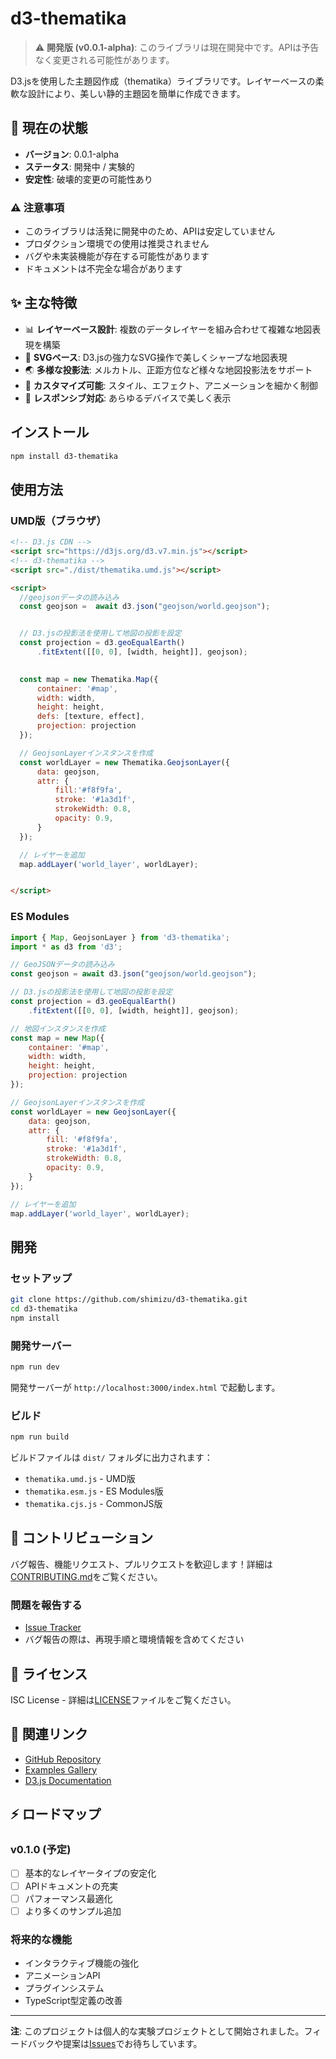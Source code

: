 # d3-thematika

> ⚠️ **開発版 (v0.0.1-alpha)**: このライブラリは現在開発中です。APIは予告なく変更される可能性があります。

D3.jsを使用した主題図作成（thematika）ライブラリです。レイヤーベースの柔軟な設計により、美しい静的主題図を簡単に作成できます。

## 🚧 現在の状態

- **バージョン**: 0.0.1-alpha
- **ステータス**: 開発中 / 実験的
- **安定性**: 破壊的変更の可能性あり

### ⚠️ 注意事項

- このライブラリは活発に開発中のため、APIは安定していません
- プロダクション環境での使用は推奨されません
- バグや未実装機能が存在する可能性があります
- ドキュメントは不完全な場合があります

## ✨ 主な特徴

- 📊 **レイヤーベース設計**: 複数のデータレイヤーを組み合わせて複雑な地図表現を構築
- 🎨 **SVGベース**: D3.jsの強力なSVG操作で美しくシャープな地図表現
- 🌏 **多様な投影法**: メルカトル、正距方位など様々な地図投影法をサポート
- 🔧 **カスタマイズ可能**: スタイル、エフェクト、アニメーションを細かく制御
- 📱 **レスポンシブ対応**: あらゆるデバイスで美しく表示

## インストール

```bash
npm install d3-thematika
```



## 使用方法

### UMD版（ブラウザ）

```html
<!-- D3.js CDN -->
<script src="https://d3js.org/d3.v7.min.js"></script>
<!-- d3-thematika -->
<script src="./dist/thematika.umd.js"></script>

<script>
  //geojsonデータの読み込み
  const geojson =  await d3.json("geojson/world.geojson");


  // D3.jsの投影法を使用して地図の投影を設定
  const projection = d3.geoEqualEarth()
      .fitExtent([[0, 0], [width, height]], geojson);

        
  const map = new Thematika.Map({
      container: '#map',
      width: width,
      height: height,
      defs: [texture, effect], 
      projection: projection
  });

  // GeojsonLayerインスタンスを作成
  const worldLayer = new Thematika.GeojsonLayer({
      data: geojson,                
      attr: { 
          fill:'#f8f9fa', 
          stroke: '#1a3d1f',
          strokeWidth: 0.8,
          opacity: 0.9,
      }
  });

  // レイヤーを追加
  map.addLayer('world_layer', worldLayer);


</script>
```

### ES Modules

```javascript
import { Map, GeojsonLayer } from 'd3-thematika';
import * as d3 from 'd3';

// GeoJSONデータの読み込み
const geojson = await d3.json("geojson/world.geojson");

// D3.jsの投影法を使用して地図の投影を設定
const projection = d3.geoEqualEarth()
    .fitExtent([[0, 0], [width, height]], geojson);

// 地図インスタンスを作成
const map = new Map({
    container: '#map',
    width: width,
    height: height,
    projection: projection
});

// GeojsonLayerインスタンスを作成
const worldLayer = new GeojsonLayer({
    data: geojson,
    attr: {
        fill: '#f8f9fa',
        stroke: '#1a3d1f',
        strokeWidth: 0.8,
        opacity: 0.9,
    }
});

// レイヤーを追加
map.addLayer('world_layer', worldLayer);
```

## 開発

### セットアップ

```bash
git clone https://github.com/shimizu/d3-thematika.git
cd d3-thematika
npm install
```

### 開発サーバー

```bash
npm run dev
```

開発サーバーが `http://localhost:3000/index.html` で起動します。

### ビルド

```bash
npm run build
```

ビルドファイルは `dist/` フォルダに出力されます：
- `thematika.umd.js` - UMD版
- `thematika.esm.js` - ES Modules版  
- `thematika.cjs.js` - CommonJS版


## 🤝 コントリビューション

バグ報告、機能リクエスト、プルリクエストを歓迎します！詳細は[CONTRIBUTING.md](CONTRIBUTING.md)をご覧ください。

### 問題を報告する

- [Issue Tracker](https://github.com/shimizu/d3-thematika/issues)
- バグ報告の際は、再現手順と環境情報を含めてください

## 📝 ライセンス

ISC License - 詳細は[LICENSE](LICENSE)ファイルをご覧ください。

## 🔗 関連リンク

- [GitHub Repository](https://github.com/shimizu/d3-thematika)
- [Examples Gallery](https://shimizu.github.io/d3-thematika/examples/)
- [D3.js Documentation](https://d3js.org/)

## ⚡ ロードマップ

### v0.1.0 (予定)
- [ ] 基本的なレイヤータイプの安定化
- [ ] APIドキュメントの充実
- [ ] パフォーマンス最適化
- [ ] より多くのサンプル追加

### 将来的な機能
- インタラクティブ機能の強化
- アニメーションAPI
- プラグインシステム
- TypeScript型定義の改善

---

**注**: このプロジェクトは個人的な実験プロジェクトとして開始されました。フィードバックや提案は[Issues](https://github.com/shimizu/d3-thematika/issues)でお待ちしています。
